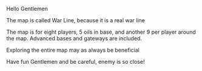 Hello Gentlemen  

The map is called War Line, because it is a real war line  

The map is for eight players, 5 oils in base, and another 9 per player around the map. Advanced bases and gateways are included.

Exploring the entire map may as always be beneficial  

Have fun Gentlemen and be careful, enemy is so close!  
